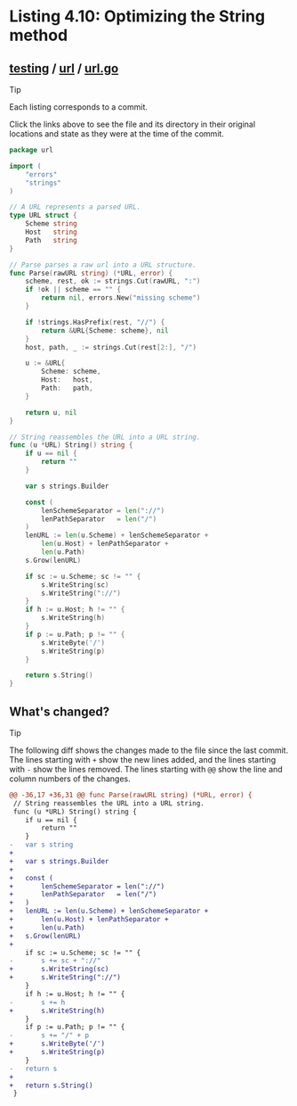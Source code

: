 # Listing 4.10: Optimizing the String method

## [testing](https://github.com/inancgumus/gobyexample/blob/d64225d13e86efbdf6a3ff980f5fc8b1eeeb30cc/testing) / [url](https://github.com/inancgumus/gobyexample/blob/d64225d13e86efbdf6a3ff980f5fc8b1eeeb30cc/testing/url) / [url.go](https://github.com/inancgumus/gobyexample/blob/d64225d13e86efbdf6a3ff980f5fc8b1eeeb30cc/testing/url/url.go)

> [!TIP]
> Each listing corresponds to a commit.
>
> Click the links above to see the file and its directory in their original locations and state as they were at the time of the commit.

```go
package url

import (
	"errors"
	"strings"
)

// A URL represents a parsed URL.
type URL struct {
	Scheme string
	Host   string
	Path   string
}

// Parse parses a raw url into a URL structure.
func Parse(rawURL string) (*URL, error) {
	scheme, rest, ok := strings.Cut(rawURL, ":")
	if !ok || scheme == "" {
		return nil, errors.New("missing scheme")
	}

	if !strings.HasPrefix(rest, "//") {
		return &URL{Scheme: scheme}, nil
	}
	host, path, _ := strings.Cut(rest[2:], "/")

	u := &URL{
		Scheme: scheme,
		Host:   host,
		Path:   path,
	}

	return u, nil
}

// String reassembles the URL into a URL string.
func (u *URL) String() string {
	if u == nil {
		return ""
	}

	var s strings.Builder

	const (
		lenSchemeSeparator = len("://")
		lenPathSeparator   = len("/")
	)
	lenURL := len(u.Scheme) + lenSchemeSeparator +
		len(u.Host) + lenPathSeparator +
		len(u.Path)
	s.Grow(lenURL)

	if sc := u.Scheme; sc != "" {
		s.WriteString(sc)
		s.WriteString("://")
	}
	if h := u.Host; h != "" {
		s.WriteString(h)
	}
	if p := u.Path; p != "" {
		s.WriteByte('/')
		s.WriteString(p)
	}

	return s.String()
}
```

## What's changed?

> [!TIP]
> The following diff shows the changes made to the file since the last commit.
> The lines starting with `+` show the new lines added, and the lines starting with `-` show the lines removed.
> The lines starting with `@@` show the line and column numbers of the changes.

```diff
@@ -36,17 +36,31 @@ func Parse(rawURL string) (*URL, error) {
 // String reassembles the URL into a URL string.
 func (u *URL) String() string {
 	if u == nil {
 		return ""
 	}
-	var s string
+
+	var s strings.Builder
+
+	const (
+		lenSchemeSeparator = len("://")
+		lenPathSeparator   = len("/")
+	)
+	lenURL := len(u.Scheme) + lenSchemeSeparator +
+		len(u.Host) + lenPathSeparator +
+		len(u.Path)
+	s.Grow(lenURL)
+
 	if sc := u.Scheme; sc != "" {
-		s += sc + "://"
+		s.WriteString(sc)
+		s.WriteString("://")
 	}
 	if h := u.Host; h != "" {
-		s += h
+		s.WriteString(h)
 	}
 	if p := u.Path; p != "" {
-		s += "/" + p
+		s.WriteByte('/')
+		s.WriteString(p)
 	}
-	return s
+
+	return s.String()
 }
```


